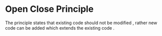 # Open Close Principle

The principle states that existing code should not be modified , rather new code can be added which extends the existing code .